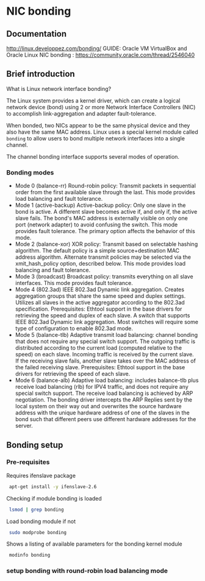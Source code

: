 # NIC bonding

## Documentation

http://linux.developpez.com/bonding/
GUIDE: Oracle VM VirtualBox and Oracle Linux NIC bonding : https://community.oracle.com/thread/2546040


## Brief introduction

What is Linux network interface bonding?

The Linux system provides a kernel driver, which can create a logical network device (bond) using 2 or more Network Interface Controllers (NIC) to accomplish link-aggregation and adapter fault-tolerance.

When bonded, two NICs appear to be the same physical device and they also have the same MAC address. Linux uses a special kernel module called `bonding` to allow users to bond multiple network interfaces into a single channel.

The channel bonding interface supports several modes of operation.

### Bonding modes


 * Mode 0 (balance-rr)
    Round-robin policy: Transmit packets in sequential order from the first available slave through the last. This mode provides load balancing and fault tolerance.
 * Mode 1 (active-backup)
    Active-backup policy: Only one slave in the bond is active. A different slave becomes active if, and only if, the active slave fails. The bond's MAC address is externally visible on only one port (network adapter) to avoid confusing the switch. This mode provides fault tolerance. The primary option affects the behavior of this mode.
 * Mode 2 (balance-xor)
    XOR policy: Transmit based on selectable hashing algorithm. The default policy is a simple source+destination MAC address algorithm. Alternate transmit policies may be selected via the xmit_hash_policy option, described below. This mode provides load balancing and fault tolerance.
 * Mode 3 (broadcast)
    Broadcast policy: transmits everything on all slave interfaces. This mode provides fault tolerance.
 * Mode 4 (802.3ad)
    IEEE 802.3ad Dynamic link aggregation. Creates aggregation groups that share the same speed and duplex settings. Utilizes all slaves in the active aggregator according to the 802.3ad specification. Prerequisites: Ethtool support in the base drivers for retrieving the speed and duplex of each slave. A switch that supports IEEE 802.3ad Dynamic link aggregation. Most switches will require some type of configuration to enable 802.3ad mode.
 * Mode 5 (balance-tlb)
    Adaptive transmit load balancing: channel bonding that does not require any special switch support. The outgoing traffic is distributed according to the current load (computed relative to the speed) on each slave. Incoming traffic is received by the current slave. If the receiving slave fails, another slave takes over the MAC address of the failed receiving slave. Prerequisites: Ethtool support in the base drivers for retrieving the speed of each slave.
 * Mode 6 (balance-alb)
    Adaptive load balancing: includes balance-tlb plus receive load balancing (rlb) for IPV4 traffic, and does not require any special switch support. The receive load balancing is achieved by ARP negotiation. The bonding driver intercepts the ARP Replies sent by the local system on their way out and overwrites the source hardware address with the unique hardware address of one of the slaves in the bond such that different peers use different hardware addresses for the server.


## Bonding setup

### Pre-requisites

Requires ifenslave package

```bash
 apt-get install -y ifenslave-2.6
```

Checking if module bonding is loaded

```bash
 lsmod | grep bonding
```

Load bonding module if not
```bash
 sudo modprobe bonding

```


Shows a listing of available parameters for the bonding kernel module
```bash
 modinfo bonding
```

### setup bonding with round-robin load balancing mode



